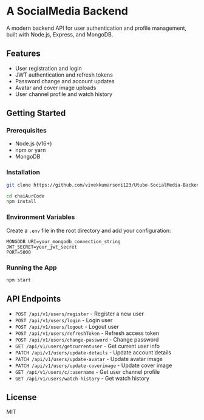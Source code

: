 # A SocialMedia Backend

A modern backend API for user authentication and profile management, built with Node.js, Express, and MongoDB.

## Features

- User registration and login
- JWT authentication and refresh tokens
- Password change and account updates
- Avatar and cover image uploads
- User channel profile and watch history

## Getting Started

### Prerequisites

- Node.js (v16+)
- npm or yarn
- MongoDB

### Installation

```bash
git clone https://github.com/vivekkumarsoni123/Utube-SocialMedia-Backend.git

cd chaiAurCode
npm install
```

### Environment Variables

Create a `.env` file in the root directory and add your configuration:

```
MONGODB_URI=your_mongodb_connection_string
JWT_SECRET=your_jwt_secret
PORT=5000
```

### Running the App

```bash
npm start
```

## API Endpoints

- `POST /api/v1/users/register` - Register a new user
- `POST /api/v1/users/login` - Login user
- `POST /api/v1/users/logout` - Logout user
- `POST /api/v1/users/refreshToken` - Refresh access token
- `POST /api/v1/users/change-password` - Change password
- `GET /api/v1/users/getcurrentuser` - Get current user info
- `PATCH /api/v1/users/update-details` - Update account details
- `PATCH /api/v1/users/update-avatar` - Update avatar image
- `PATCH /api/v1/users/update-coverimage` - Update cover image
- `GET /api/v1/users/c/:username` - Get user channel profile
- `GET /api/v1/users/watch-history` - Get watch history

## License

MIT
